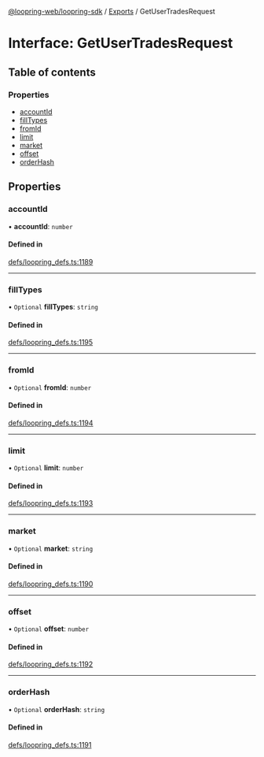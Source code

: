 [@loopring-web/loopring-sdk](../README.md) / [Exports](../modules.md) / GetUserTradesRequest

# Interface: GetUserTradesRequest

## Table of contents

### Properties

- [accountId](GetUserTradesRequest.md#accountid)
- [fillTypes](GetUserTradesRequest.md#filltypes)
- [fromId](GetUserTradesRequest.md#fromid)
- [limit](GetUserTradesRequest.md#limit)
- [market](GetUserTradesRequest.md#market)
- [offset](GetUserTradesRequest.md#offset)
- [orderHash](GetUserTradesRequest.md#orderhash)

## Properties

### accountId

• **accountId**: `number`

#### Defined in

[defs/loopring_defs.ts:1189](https://github.com/Loopring/loopring_sdk/blob/02976c9/src/defs/loopring_defs.ts#L1189)

___

### fillTypes

• `Optional` **fillTypes**: `string`

#### Defined in

[defs/loopring_defs.ts:1195](https://github.com/Loopring/loopring_sdk/blob/02976c9/src/defs/loopring_defs.ts#L1195)

___

### fromId

• `Optional` **fromId**: `number`

#### Defined in

[defs/loopring_defs.ts:1194](https://github.com/Loopring/loopring_sdk/blob/02976c9/src/defs/loopring_defs.ts#L1194)

___

### limit

• `Optional` **limit**: `number`

#### Defined in

[defs/loopring_defs.ts:1193](https://github.com/Loopring/loopring_sdk/blob/02976c9/src/defs/loopring_defs.ts#L1193)

___

### market

• `Optional` **market**: `string`

#### Defined in

[defs/loopring_defs.ts:1190](https://github.com/Loopring/loopring_sdk/blob/02976c9/src/defs/loopring_defs.ts#L1190)

___

### offset

• `Optional` **offset**: `number`

#### Defined in

[defs/loopring_defs.ts:1192](https://github.com/Loopring/loopring_sdk/blob/02976c9/src/defs/loopring_defs.ts#L1192)

___

### orderHash

• `Optional` **orderHash**: `string`

#### Defined in

[defs/loopring_defs.ts:1191](https://github.com/Loopring/loopring_sdk/blob/02976c9/src/defs/loopring_defs.ts#L1191)

